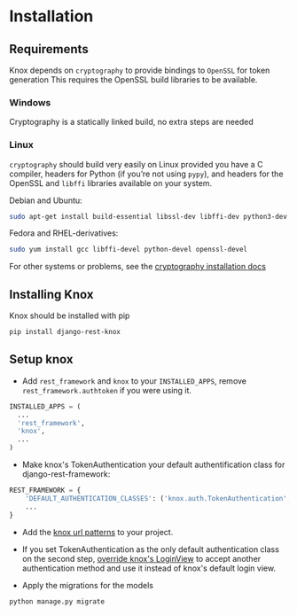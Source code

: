 # Installation

## Requirements

Knox depends on `cryptography` to provide bindings to `OpenSSL` for token generation
This requires the OpenSSL build libraries to be available.

### Windows
Cryptography is a statically linked build, no extra steps are needed

### Linux
`cryptography` should build very easily on Linux provided you have a C compiler,
headers for Python (if you’re not using `pypy`), and headers for the OpenSSL and
`libffi` libraries available on your system.

Debian and Ubuntu:
```bash
sudo apt-get install build-essential libssl-dev libffi-dev python3-dev python-dev
```

Fedora and RHEL-derivatives:
```bash
sudo yum install gcc libffi-devel python-devel openssl-devel
```
For other systems or problems, see the [cryptography installation docs](https://cryptography.io/en/latest/installation/)

## Installing Knox
Knox should be installed with pip

```bash
pip install django-rest-knox
```

## Setup knox

- Add `rest_framework` and `knox` to your `INSTALLED_APPS`, remove
`rest_framework.authtoken` if you were using it.

```python
INSTALLED_APPS = (
  ...
  'rest_framework',
  'knox',
  ...
)
```

- Make knox's TokenAuthentication your default authentification class
for django-rest-framework:

```python
REST_FRAMEWORK = {
    'DEFAULT_AUTHENTICATION_CLASSES': ('knox.auth.TokenAuthentication',),
    ...
}
```

- Add the [knox url patterns](urls.md#urls-knoxurls) to your project.

- If you set TokenAuthentication as the only default authentication class on the second step, [override knox's LoginView](auth.md#global-usage-on-all-views) to accept another authentication method and use it instead of knox's default login view.

- Apply the migrations for the models

```bash
python manage.py migrate
```
